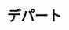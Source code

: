 ---
title: デパート
description: 百货商店（类似利群）
kana: デパート
pronunciation: depa-to
tone: 平板型
type: 名词
pubDate: 2024-07-01 00:00:09
---